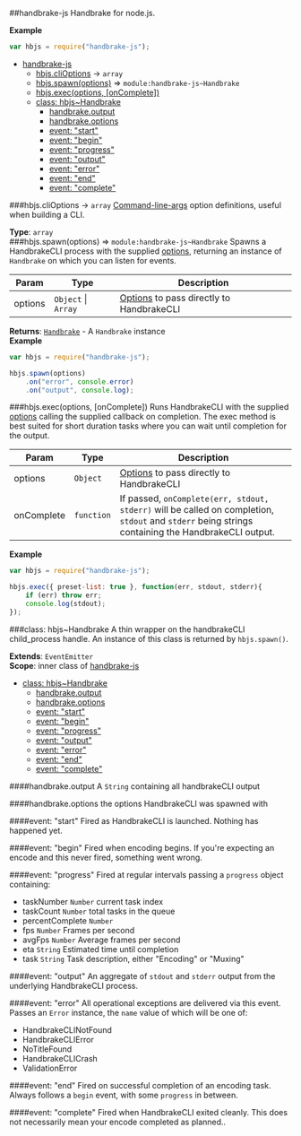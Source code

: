 <a name="module_handbrake-js"></a>
##handbrake-js
Handbrake for node.js.

**Example**  
```js
var hbjs = require("handbrake-js");
```

* [handbrake-js](#module_handbrake-js)
  * [hbjs.cliOptions](#module_handbrake-js.cliOptions) → `array`
  * [hbjs.spawn(options)](#module_handbrake-js.spawn) ⇒ `module:handbrake-js~Handbrake`
  * [hbjs.exec(options, [onComplete])](#module_handbrake-js.exec)
  * [class: hbjs~Handbrake](#module_handbrake-js..Handbrake)
    * [handbrake.output](#module_handbrake-js..Handbrake#output)
    * [handbrake.options](#module_handbrake-js..Handbrake#options)
    * [event: "start"](#module_handbrake-js..Handbrake#event_start)
    * [event: "begin"](#module_handbrake-js..Handbrake#event_begin)
    * [event: "progress"](#module_handbrake-js..Handbrake#event_progress)
    * [event: "output"](#module_handbrake-js..Handbrake#event_output)
    * [event: "error"](#module_handbrake-js..Handbrake#event_error)
    * [event: "end"](#module_handbrake-js..Handbrake#event_end)
    * [event: "complete"](#module_handbrake-js..Handbrake#event_complete)

<a name="module_handbrake-js.cliOptions"></a>
###hbjs.cliOptions → `array`
[Command-line-args](https://github.com/75lb/command-line-args) option definitions, useful when building a CLI.

**Type**: `array`  
<a name="module_handbrake-js.spawn"></a>
###hbjs.spawn(options) ⇒ `module:handbrake-js~Handbrake`
Spawns a HandbrakeCLI process with the supplied [options](https://trac.handbrake.fr/wiki/CLIGuide#options), returning an instance of `Handbrake` on which you can listen for events.

| Param | Type | Description |
| ----- | ---- | ----------- |
| options | `Object` \| `Array` | [Options](https://trac.handbrake.fr/wiki/CLIGuide#options) to pass directly to HandbrakeCLI |

**Returns**: <code>[Handbrake](#module_handbrake-js..Handbrake)</code> - A `Handbrake` instance  
**Example**  
```js
var hbjs = require("handbrake-js");

hbjs.spawn(options)
    .on("error", console.error)
    .on("output", console.log);
```
<a name="module_handbrake-js.exec"></a>
###hbjs.exec(options, [onComplete])
Runs HandbrakeCLI with the supplied [options](https://trac.handbrake.fr/wiki/CLIGuide#options) calling the supplied callback on completion. The exec method is best suited for short duration tasks where you can wait until completion for the output.

| Param | Type | Description |
| ----- | ---- | ----------- |
| options | `Object` | [Options](https://trac.handbrake.fr/wiki/CLIGuide#options) to pass directly to HandbrakeCLI |
| onComplete | `function` | If passed, `onComplete(err, stdout, stderr)` will be called on completion, `stdout` and `stderr` being strings containing the HandbrakeCLI output. |

**Example**  
```js
var hbjs = require("handbrake-js");

hbjs.exec({ preset-list: true }, function(err, stdout, stderr){
    if (err) throw err;
    console.log(stdout);
});
```
<a name="module_handbrake-js..Handbrake"></a>
###class: hbjs~Handbrake
A thin wrapper on the handbrakeCLI child_process handle. An instance of this class is returned by `hbjs.spawn()`.

**Extends**: `EventEmitter`  
**Scope**: inner class of [handbrake-js](#module_handbrake-js)  

  * [class: hbjs~Handbrake](#module_handbrake-js..Handbrake)
    * [handbrake.output](#module_handbrake-js..Handbrake#output)
    * [handbrake.options](#module_handbrake-js..Handbrake#options)
    * [event: "start"](#module_handbrake-js..Handbrake#event_start)
    * [event: "begin"](#module_handbrake-js..Handbrake#event_begin)
    * [event: "progress"](#module_handbrake-js..Handbrake#event_progress)
    * [event: "output"](#module_handbrake-js..Handbrake#event_output)
    * [event: "error"](#module_handbrake-js..Handbrake#event_error)
    * [event: "end"](#module_handbrake-js..Handbrake#event_end)
    * [event: "complete"](#module_handbrake-js..Handbrake#event_complete)

<a name="module_handbrake-js..Handbrake#output"></a>
####handbrake.output
A `String` containing all handbrakeCLI output

<a name="module_handbrake-js..Handbrake#options"></a>
####handbrake.options
the options HandbrakeCLI was spawned with

<a name="module_handbrake-js..Handbrake#event_start"></a>
####event: "start"
Fired as HandbrakeCLI is launched. Nothing has happened yet.

<a name="module_handbrake-js..Handbrake#event_begin"></a>
####event: "begin"
Fired when encoding begins. If you're expecting an encode and this never fired, something went wrong.

<a name="module_handbrake-js..Handbrake#event_progress"></a>
####event: "progress"
Fired at regular intervals passing a `progress` object containing:

- taskNumber `Number` current task index
- taskCount `Number` total tasks in the queue
- percentComplete `Number`
- fps `Number` Frames per second
- avgFps `Number` Average frames per second
- eta `String` Estimated time until completion
- task `String` Task description, either "Encoding" or "Muxing"

<a name="module_handbrake-js..Handbrake#event_output"></a>
####event: "output"
An aggregate of `stdout` and `stderr` output from the underlying HandbrakeCLI process.

<a name="module_handbrake-js..Handbrake#event_error"></a>
####event: "error"
All operational exceptions are delivered via this event. Passes an `Error` instance, the `name` value of which will be one of:

- HandbrakeCLINotFound
- HandbrakeCLIError
- NoTitleFound
- HandbrakeCLICrash
- ValidationError

<a name="module_handbrake-js..Handbrake#event_end"></a>
####event: "end"
Fired on successful completion of an encoding task. Always follows a `begin` event, with some `progress` in between.

<a name="module_handbrake-js..Handbrake#event_complete"></a>
####event: "complete"
Fired when HandbrakeCLI exited cleanly. This does not necessarily mean your encode completed as planned..

